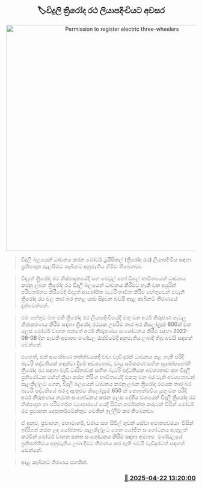<p align='center'><b><h2 align='center' title='Permission to register electric three-wheelers'>🏷විදුලි ත්‍රිරෝද රථ ලියාපදිංචියට අවසර</h2></b></p>
<p align='center'><img src='https://helakuru.sgp1.cdn.digitaloceanspaces.com/esana/images/lib/electric-three-wheel-archived.jpg' width='600' alt='Permission to register electric three-wheelers'></p>

> විදුලි බලයෙන් ධාවනය කරන මෝටර් ට්‍රයිසිකල් (ත්‍රිරෝද රථ) ලියාපදිංචිය සඳහා ප්‍රතිපාදන සැලසීමට කැබිනට් අනුමැතිය හිමිව තිබෙනවා.

> විද්‍යුත් ත්‍රිරෝද රථ නිෂ්පාදනයේදී සහ පෙට්‍රල් හෝ ඩීසල් භාවිතයෙන් ධාවනය කරනු ලබන ත්‍රිරෝද රථ විදුලි බලයෙන් ධාවනය කිරීමට හැකි වන අයුරින් පරිවර්තනය කිරීමේදී විද්‍යුත් ආරෝපිත බැටරි භාවිත කිරීම හේතුවෙන් එවැනි ත්‍රිරෝද රථ වල තාර බර ඉහළ යාම සිදුවන බවයි අදාළ කැබිනට් තීරණයේ දැක්වෙන්නේ.

> එම හේතුව මත එකී ත්‍රිරෝද රථ ලියාපදිංචියේදී මතු වන අර්ථ නිරූපණ ගැටලු නිරාකරණය කිරීම සඳහා ත්‍රිරෝද රථයක උපරිම තාර බර කිලෝග්‍රෑම් 600ක් වන ලෙස මෝටර් වාහන පනතේ අර්ථ නිරූපණය සංශෝධනය කිරීම සඳහා 2022-08-08 දින පැවති අමාත්‍ය මණ්ඩල රැස්වීමේදී අනුමැතිය ලබාදී තිබූ බවයි සඳහන් වෙන්නේ.

> එහෙත්, එක් ආරෝපණ තත්ත්වයකදී වඩා වැඩි දුරක් ධාවනය කළ හැකි පරිදි බැටරි පද්ධතියක් හඳුන්වා දීමේ අවශ්‍යතාව, වායු සමීකරණ සහිත සුඛෝපභෝගී ත්‍රිරෝද රථ සඳහා වැඩි ධාරිතාවක් සහිත බැටරි පද්ධතියක අවශ්‍යතාව සහ විදුලි ප්‍රතිරෝධක මඟින් ක්‍රියා කරන තිරිංග භාවිතයේදී එකතු වන බර වැනි අවශ්‍යතාවන් සැලකිල්ලට ගෙන, විදුලි බලයෙන් ධාවනය කරනු ලබන ත්‍රිරෝද රථයක තාර බර බැටරි පද්ධතියේ බර ද ඇතුළුව කිලෝග්‍රෑම් 650 ක් නොඉක්මවිය යුතු වන පරිදි අර්ථ නිරූපණය නැවත සංශෝධනය කරන ලෙස දේශීය වශයෙන් විදුලි ත්‍රිරෝද රථ නිෂ්පාදන හා පරිවර්තන ව්‍යාපාරයේ යෙදී සිටින කර්මාන්ත කරුවන් විසින් මෝටර් රථ ප්‍රවාහන දෙපාර්තමේන්තුව වෙතින් ඉල්ලීම් කර තිබෙනවා.

> ඒ අනුව, ප්‍රවාහන, මහාමාර්ග, වරාය සහ සිවිල් ගුවන් සේවා අමාත්‍යවරයා  විසින් ඉදිරිපත් කරන ලද යෝජනාව සැලකිල්ලට ගෙන යෝජිත සංශෝධනය ඇතුළත් කරමින් මෝටර් වාහන පනත සංශෝධනය කිරීම සඳහා අමාත්‍ය  මණ්ඩලයේ ප්‍රතිපත්තිමය අනුමැතිය ලබා දීමට තීරණය කර ඇති බවයි වැඩිදුරටත් සඳහන් වෙන්නේ.

> අදාළ කැබිනට් තීරණය පහතින්.



<h3 align='right'><a href='https://www.helakuru.lk/esana/p/109412/'>📅 2025-04-22 13:20:00</a></h3>
